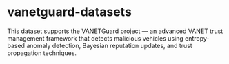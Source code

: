# vanetguard-datasets
This dataset supports the VANETGuard project — an advanced VANET trust management framework that detects malicious vehicles using entropy-based anomaly detection, Bayesian reputation updates, and trust propagation techniques.

